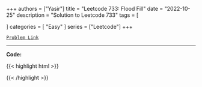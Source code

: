 
+++
authors = ["Yasir"]
title = "Leetcode 733: Flood Fill"
date = "2022-10-25"
description = "Solution to Leetcode 733"
tags = [
    
]
categories = [
    "Easy"
]
series = ["Leetcode"]
+++



[`Problem Link`](https://leetcode.com/problems/flood-fill/description/)

---

**Code:**

{{< highlight html >}}

{{< /highlight >}}

